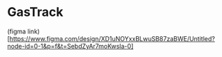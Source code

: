 # GasTrack


(figma link)[https://www.figma.com/design/XD1uNOYxxBLwuSB87zaBWE/Untitled?node-id=0-1&p=f&t=SebdZyAr7moKwsla-0]